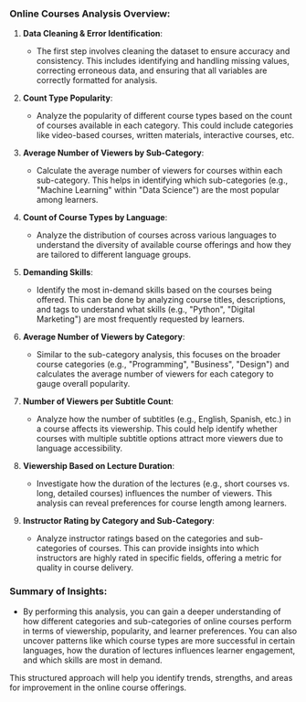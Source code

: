### **Online Courses Analysis Overview:**

1. **Data Cleaning & Error Identification**:
   - The first step involves cleaning the dataset to ensure accuracy and consistency. This includes identifying and handling missing values, correcting erroneous data, and ensuring that all variables are correctly formatted for analysis.

2. **Count Type Popularity**:
   - Analyze the popularity of different course types based on the count of courses available in each category. This could include categories like video-based courses, written materials, interactive courses, etc.

3. **Average Number of Viewers by Sub-Category**:
   - Calculate the average number of viewers for courses within each sub-category. This helps in identifying which sub-categories (e.g., "Machine Learning" within "Data Science") are the most popular among learners.

4. **Count of Course Types by Language**:
   - Analyze the distribution of courses across various languages to understand the diversity of available course offerings and how they are tailored to different language groups.

5. **Demanding Skills**:
   - Identify the most in-demand skills based on the courses being offered. This can be done by analyzing course titles, descriptions, and tags to understand what skills (e.g., "Python", "Digital Marketing") are most frequently requested by learners.

6. **Average Number of Viewers by Category**:
   - Similar to the sub-category analysis, this focuses on the broader course categories (e.g., "Programming", "Business", "Design") and calculates the average number of viewers for each category to gauge overall popularity.

7. **Number of Viewers per Subtitle Count**:
   - Analyze how the number of subtitles (e.g., English, Spanish, etc.) in a course affects its viewership. This could help identify whether courses with multiple subtitle options attract more viewers due to language accessibility.

8. **Viewership Based on Lecture Duration**:
   - Investigate how the duration of the lectures (e.g., short courses vs. long, detailed courses) influences the number of viewers. This analysis can reveal preferences for course length among learners.

9. **Instructor Rating by Category and Sub-Category**:
   - Analyze instructor ratings based on the categories and sub-categories of courses. This can provide insights into which instructors are highly rated in specific fields, offering a metric for quality in course delivery.

### Summary of Insights:
- By performing this analysis, you can gain a deeper understanding of how different categories and sub-categories of online courses perform in terms of viewership, popularity, and learner preferences. You can also uncover patterns like which course types are more successful in certain languages, how the duration of lectures influences learner engagement, and which skills are most in demand.

This structured approach will help you identify trends, strengths, and areas for improvement in the online course offerings.
